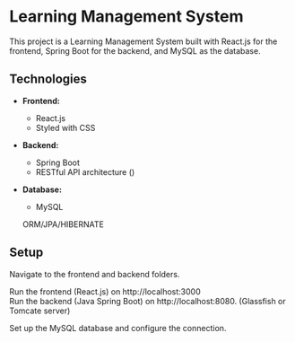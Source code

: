 # Learning Management System
This project is a Learning Management System built with React.js for the frontend, Spring Boot for the backend, and MySQL as the database.

## Technologies
- **Frontend:**
  - React.js
  - Styled with CSS

- **Backend:**
  - Spring Boot
  - RESTful API architecture ()

- **Database:**
  - MySQL
  
  ORM/JPA/HIBERNATE
## Setup

 Navigate to the frontend and backend folders.

 Run the frontend (React.js) on http://localhost:3000  
 Run the backend (Java Spring Boot) on http://localhost:8080. (Glassfish or Tomcate server)

 Set up the MySQL database and configure the connection.
